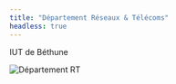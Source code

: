 ```yaml
---
title: "Département Réseaux & Télécoms"
headless: true
---
```


IUT de Béthune

![Département RT](https://rt-bethune.univ-artois.fr/assets/img/rt-bethune-banner.svg "Département RT")
